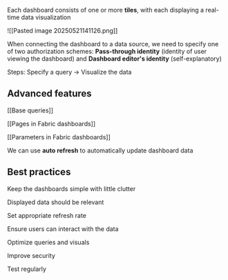 Each dashboard consists of one or more **tiles**, with each displaying a real-time data visualization

![[Pasted image 20250521141126.png]]

When connecting the dashboard to a data source, we need to specify one of two authorization schemes: **Pass-through identity** (identity of user viewing the dashboard) and **Dashboard editor's identity** (self-explanatory)

Steps: Specify a query -> Visualize the data

## Advanced features

[[Base queries]]

[[Pages in Fabric dashboards]]

[[Parameters in Fabric dashboards]]

We can use **auto refresh** to automatically update dashboard data


## Best practices

Keep the dashboards simple with little clutter

Displayed data should be relevant

Set appropriate refresh rate

Ensure users can interact with the data

Optimize queries and visuals

Improve security

Test regularly

